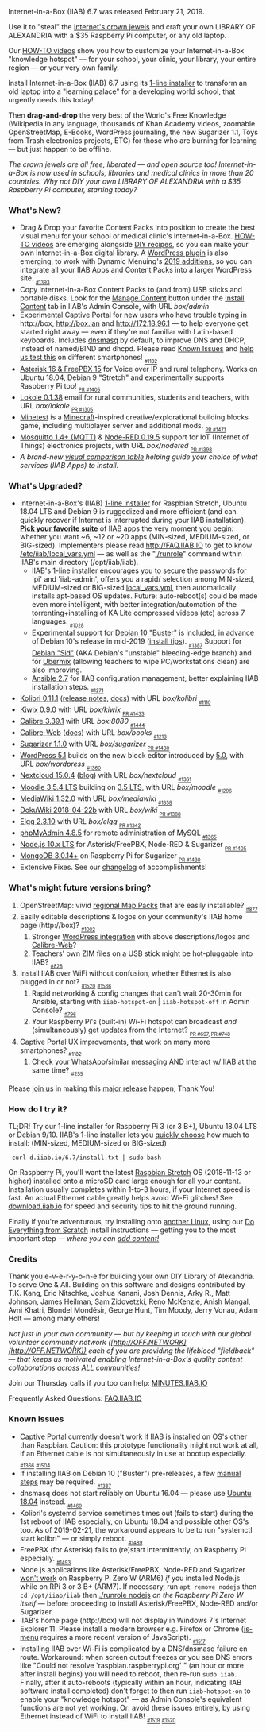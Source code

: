 Internet-in-a-Box (IIAB) 6.7 was released February 21, 2019.

Use it to "steal" the [Internet's crown jewels](http://internet-in-a-box.org/#quality-content) and craft your own LIBRARY OF ALEXANDRIA with a $35 Raspberry Pi computer, or any old laptop.

Our [HOW-TO videos](https://www.youtube.com/channel/UC0cBGCxr_WPBPa3IqPVEe3g) show you how to customize your Internet-in-a-Box "knowledge hotspot" — for your school, your clinic, your library, your entire region — or your very own family.

Install Internet-in-a-Box (IIAB) 6.7 using its [1-line installer](http://download.iiab.io/6.7) to transform an old laptop into a "learning palace" for a developing world school, that urgently needs this today!

Then **drag-and-drop** the very best of the World's Free Knowledge (Wikipedia in any language, thousands of Khan Academy videos, zoomable OpenStreetMap, E-Books, WordPress journaling, the new Sugarizer 1.1, Toys from Trash electronics projects, ETC) for those who are burning for learning — but just happen to be offline.

_The crown jewels are all free, liberated — and open source too! 
 Internet-in-a-Box is now used in schools, libraries and medical clinics in more than 20 countries.  Why not DIY your own LIBRARY OF ALEXANDRIA with a $35 Raspberry Pi computer, starting today?_

### What's New?

* Drag & Drop your favorite Content Packs into position to create the best visual menu for your school or medical clinic's Internet-in-a-Box.  [HOW-TO videos](https://www.youtube.com/channel/UC0cBGCxr_WPBPa3IqPVEe3g) are emerging alongside [DIY recipes](http://wiki.laptop.org/go/IIAB/FAQ#How_do_I_customize_my_Internet-in-a-Box_home_page.3F), so you can make your own Internet-in-a-Box digital library.  A [WordPress plugin](https://github.com/kananigit/iiab-menu-plugin) is also emerging, to work with Dynamic Menuing's [2019 additions](https://github.com/iiab/iiab/wiki/IIAB-Menuing#2019-additions), so you can integrate all your IIAB Apps and Content Packs into a larger WordPress site.  <sub><sub>[#1393](https://github.com/iiab/iiab/issues/1393)</sub></sub>
* Copy Internet-in-a-Box Content Packs to (and from) USB sticks and portable disks.  Look for the [Manage Content](https://github.com/iiab/iiab-admin-console/blob/master/roles/console/files/help/InstContent.rst#manage-content) button under the [Install Content](https://github.com/iiab/iiab-admin-console/blob/master/roles/console/files/help/InstContent.rst) tab in IIAB's Admin Console, with URL _box/admin_
* Experimental Captive Portal for new users who have trouble typing in http://box, http://box.lan and http://172.18.96.1 &mdash; to help everyone get started right away &mdash; even if they're not familiar with Latin-based keyboards.  Includes [dnsmasq](http://www.thekelleys.org.uk/dnsmasq/doc.html) by default, to improve DNS and DHCP, instead of named/BIND and dhcpd.  Please read [Known Issues](#known-issues) and [help us test this](http://wiki.laptop.org/go/IIAB/FAQ#Captive_Portal_Administration:_What_tips_.26_tricks_exist.3F) on different smartphones!  <sub><sub>[#1182](https://github.com/iiab/iiab/issues/1182)</sub></sub>
* [Asterisk 16 & FreePBX 15](https://github.com/iiab/iiab/tree/master/roles/pbx#pbx-readme) for Voice over IP and rural telephony.  Works on Ubuntu 18.04, Debian 9 "Stretch" and experimentally supports Raspberry Pi too!  <sub><sub>[PR #1405](https://github.com/iiab/iiab/pull/1405)</sub></sub>
* [Lokole 0.1.38](https://github.com/iiab/iiab/tree/master/roles/lokole#lokole-readme) email for rural communities, students and teachers, with URL _box/lokole_  <sub><sub>[PR #1305](https://github.com/iiab/iiab/pull/1305)</sub></sub>
* [Minetest](https://github.com/iiab/iiab/tree/master/roles/minetest#minetest-readme) is a [Minecraft](https://en.wikipedia.org/wiki/Minecraft)-inspired creative/explorational building blocks game, including multiplayer server and additional mods.  <sub><sub>[PR #1471](https://github.com/iiab/iiab/pull/1471)</sub></sub>
* [Mosquitto 1.4+ (MQTT)](https://github.com/iiab/iiab/tree/master/roles/mosquitto#mosquitto-readme) & [Node-RED 0.19.5](https://github.com/iiab/iiab/tree/master/roles/nodered#nodered-readme) support for IoT (Internet of Things) electronics projects, with URL _box/nodered_  <sub><sub>[PR #1398](https://github.com/iiab/iiab/pull/1398)</sub></sub>
* _A brand-new [visual comparison table](http://wiki.laptop.org/go/IIAB/FAQ#What_services_.28IIAB_apps.29_are_suggested_during_installation.3F) helping guide your choice of what services (IIAB Apps) to install._

### What's Upgraded?

* Internet-in-a-Box's (IIAB) [1-line installer](http://download.iiab.io/6.7/) for Raspbian Stretch, Ubuntu 18.04 LTS and Debian 9 is ruggedized and more efficient (and can quickly recover if Internet is interrupted during your IIAB installation).  [**Pick your favorite suite**](http://wiki.laptop.org/go/IIAB/FAQ#What_services_.28IIAB_apps.29_are_suggested_during_installation.3F) of IIAB apps the very moment you begin: whether you want ~6, ~12 or ~20 apps (MIN-sized, MEDIUM-sized, or BIG-sized).  Implementers please read http://FAQ.IIAB.IO to get to know [/etc/iiab/local_vars.yml](http://wiki.laptop.org/go/IIAB/FAQ#What_is_local_vars.yml_and_how_do_I_customize_it.3F) — as well as the "[./runrole](https://github.com/iiab/iiab/blob/master/runrole)" command within IIAB's main directory (/opt/iiab/iiab).
  * IIAB's 1-line installer encourages you to secure the passwords for 'pi' and 'iiab-admin', offers you a rapid/ selection among MIN-sized, MEDIUM-sized or BIG-sized [local_vars.yml](http://wiki.laptop.org/go/IIAB/local_vars.yml), then automatically installs apt-based OS updates.  Future: auto-reboot(s) could be made even more intelligent, with better integration/automation of the torrenting+installing of KA Lite compressed videos (etc) across 7 languages.  <sub><sub>[#1028](https://github.com/iiab/iiab/issues/1028)</sub></sub>
  * Experimental support for [Debian 10 "Buster"](https://www.debian.org/devel/debian-installer/) is included, in advance of Debian 10's release in mid-2019 ([install tips](https://github.com/iiab/iiab/issues/1387)).  <sub><sub>[#1387](https://github.com/iiab/iiab/issues/1387)</sub></sub>  Support for [Debian "Sid"](https://wiki.debian.org/DebianUnstable) (AKA Debian's "unstable" bleeding-edge branch) and for [Ubermix](https://github.com/iiab/iiab/wiki/IIAB-Platforms#operating-systems) (allowing teachers to wipe PC/workstations clean) are also improving.
  * [Ansible 2.7](https://docs.ansible.com/ansible/devel/porting_guides/porting_guide_2.7.html) for IIAB configuration management, better explaining IIAB installation steps.  <sub><sub>[#1271](https://github.com/iiab/iiab/pull/1271)</sub></sub>
* [Kolibri 0.11.1](https://github.com/iiab/iiab/tree/master/roles/kolibri) ([release notes](https://medium.com/kolibri-releases/kolibri-v0-11-is-here-1ba5c878c6ba), [docs](https://kolibri.readthedocs.io/en/latest/manage.html)) with URL _box/kolibri_  <sub><sub>[#1110](https://github.com/iiab/iiab/issues/1110)</sub></sub>
* [Kiwix 0.9.0](https://github.com/kiwix/kiwix-tools/blob/master/Changelog) with URL _box/kiwix_  <sub><sub>[PR #1433](https://github.com/iiab/iiab/pull/1433)</sub></sub>
* [Calibre 3.39.1](https://calibre-ebook.com/whats-new) with URL _box:8080_  <sub><sub>[#1444](https://github.com/iiab/iiab/issues/1444)</sub></sub>
* [Calibre-Web](https://github.com/janeczku/calibre-web#about) ([docs](https://github.com/iiab/iiab/tree/master/roles/calibre-web)) with URL _box/books_  <sub><sub>[#1213](https://github.com/iiab/iiab/pull/1213)</sub></sub>
* [Sugarizer 1.1.0](https://sugarizer.org) with URL _box/sugarizer_  <sub><sub>[PR #1430](https://github.com/iiab/iiab/pull/1430)</sub></sub>
* [WordPress 5.1](https://wordpress.org/news/2019/02/betty/) builds on the new block editor introduced by [5.0](https://wordpress.org/news/2018/12/bebo/), with URL _box/wordpress_  <sub><sub>[#1360](https://github.com/iiab/iiab/issues/1360)</sub></sub>
* [Nextcloud 15.0.4](https://nextcloud.com/changelog/#latest15) ([blog](https://nextcloud.com/blog/)) with URL _box/nextcloud_  <sub><sub>[#1361](https://github.com/iiab/iiab/issues/1361)</sub></sub>
* [Moodle 3.5.4 LTS](https://docs.moodle.org/dev/Moodle_3.5.4_release_notes) building on [3.5 LTS](https://docs.moodle.org/dev/Releases#Moodle_3.5_.28LTS.29), with URL _box/moodle_  <sub><sub>[#1296](https://github.com/iiab/iiab/issues/1296)</sub></sub>
* [MediaWiki 1.32.0](https://www.mediawiki.org/wiki/Release_notes/1.32) with URL _box/mediawiki_  <sub><sub>[#1358](https://github.com/iiab/iiab/issues/1358)</sub></sub>
* [DokuWiki 2018-04-22b](https://www.dokuwiki.org/changes) with URL _box/wiki_  <sub><sub>[PR #1388](https://github.com/iiab/iiab/pull/1388)</sub></sub>
* [Elgg 2.3.10](https://github.com/Elgg/Elgg/blob/2.3.10/CHANGELOG.md) with URL _box/elgg_  <sub><sub>[PR #1342](https://github.com/iiab/iiab/pull/1342)</sub></sub>
* [phpMyAdmin 4.8.5](https://www.phpmyadmin.net/) for remote administration of MySQL  <sub><sub>[#1365](https://github.com/iiab/iiab/pull/1365)</sub></sub>
* [Node.js 10.x LTS](https://technology.condenast.com/story/10-for-10-a-scenic-tour-of-nodejs-10-lts) for Asterisk/FreePBX, Node-RED & Sugarizer  <sub><sub>[PR #1405](https://github.com/iiab/iiab/pull/1405)</sub></sub>
* [MongoDB 3.0.14+](https://www.mongodb.com/mongodb-3.0) on Raspberry Pi for Sugarizer  <sub><sub>[PR #1430](https://github.com/iiab/iiab/pull/1430)</sub></sub>
* Extensive Fixes.  See our [changelog](https://github.com/iiab/iiab/milestone/4?closed=1) of accomplishments!

### What's might future versions bring?

1. OpenStreetMap: vivid [regional Map Packs](http://wiki.laptop.org/go/IIAB/FAQ#How_do_I_add_zoomable_maps_for_my_region.3F) that are easily installable?  <sub><sub>[#877](https://github.com/iiab/iiab/issues/877#issuecomment-405935272)</sub></sub>
2. Easily editable descriptions & logos on your community's IIAB home page (http://box)?  <sub><sub>[#1002](https://github.com/iiab/iiab/issues/1002#issuecomment-462183401)</sub></sub>
   1. Stronger [WordPress integration](http://wiki.laptop.org/go/IIAB/FAQ#WordPress_.26_Moodle_Administration:_What_tips_.26_tricks_exist.3F) with above descriptions/logos and [Calibre-Web](https://github.com/iiab/iiab/tree/master/roles/calibre-web#calibre-web-readme)?
   2. Teachers' own ZIM files on a USB stick might be hot-pluggable into IIAB?  <sub><sub>[#828](https://github.com/iiab/iiab/issues/828)</sub></sub>
3. Install IIAB over WiFi without confusion, whether Ethernet is also plugged in or not?  <sub><sub>[#1520](https://github.com/iiab/iiab/issues/1520)</sub></sub> <sub><sub>[#1536](https://github.com/iiab/iiab/issues/1536)</sub></sub>
   1. Rapid networking & config changes that can't wait 20-30min for Ansible, starting with `iiab-hotspot-on` | `iiab-hotspot-off` in Admin Console?  <sub><sub>[#796](https://github.com/iiab/iiab/issues/796)</sub></sub>
   2. Your Raspberry Pi's (built-in) Wi-Fi hotspot can broadcast _and_ (simultaneously) get updates from the Internet?  <sub><sub>[PR #697](https://github.com/iiab/iiab/pull/697), [PR #748](https://github.com/iiab/iiab/pull/748)</sub></sub>
4. Captive Portal UX improvements, that work on many more smartphones?  <sub><sub>[#1182](https://github.com/iiab/iiab/issues/1182)</sub></sub>
   1. Check your WhatsApp/similar messaging AND interact w/ IIAB at the same time?  <sub><sub>[#255](https://github.com/iiab/iiab/issues/255)</sub></sub>

Please [join us](http://internet-in-a-box.org/pages/contributing.html) in making this [major release](https://github.com/iiab/iiab/wiki/IIAB-7.0-Release-Notes) happen, Thank You!

### How do I try it?

TL;DR!  Try our 1-line installer for Raspberry Pi 3 (or 3 B+), Ubuntu 18.04 LTS or Debian 9/10.  IIAB's 1-line installer lets you [quickly choose](http://wiki.laptop.org/go/IIAB/FAQ#What_services_.28IIAB_apps.29_are_suggested_during_installation.3F) how much to install: (MIN-sized, MEDIUM-sized or BIG-sized)

     curl d.iiab.io/6.7/install.txt | sudo bash

On Raspberry Pi, you'll want the latest [Raspbian Stretch](https://www.raspberrypi.org/downloads/raspbian/) OS (2018-11-13 or higher) installed onto a microSD card large enough for all your content.  Installation usually completes within 1-to-3 hours, if your Internet speed is fast.  An actual Ethernet cable greatly helps avoid Wi-Fi glitches!  See [download.iiab.io](http://download.iiab.io/) for speed and security tips to hit the ground running.

Finally if you're adventurous, try installing onto [another Linux](https://github.com/iiab/iiab/wiki/IIAB-Platforms), using our [Do Everything from Scratch](https://github.com/iiab/iiab/wiki/IIAB-Installation#do-everything-from-scratch) install instructions &mdash; getting you to the most important step &mdash; _where you can [add content!](https://github.com/iiab/iiab/wiki/IIAB-Installation#add-content)_

### Credits

Thank you e-v-e-r-y-o-n-e for building your own DIY Library of Alexandria.  To serve One & All.  Building on this software and designs contributed by T.K. Kang, Eric Nitschke, Joshua Kanani, Josh Dennis, Arky R., Matt Johnson, James Heilman, Sam Zidovetzki, Reno McKenzie, Anish Mangal, Avni Khatri, Blondel Mondésir, George Hunt, Tim Moody, Jerry Vonau, Adam Holt &mdash; among many others!

_Not just in your own community &mdash; but by keeping in touch with our global volunteer community network ([http://OFF.NETWORK](http://OFF.NETWORK)) each of you are providing the lifeblood "fieldback" &mdash; that keeps us motivated enabling Internet-in-a-Box's quality content collaborations across ALL communities!_

Join our Thursday calls if you too can help: [MINUTES.IIAB.IO](http://MINUTES.IIAB.IO)

Frequently Asked Questions: [FAQ.IIAB.IO](http://FAQ.IIAB.IO)

### Known Issues

* [Captive Portal](http://wiki.laptop.org/go/IIAB/FAQ#Captive_Portal_Administration:_What_tips_.26_tricks_exist.3F) currently doesn't work if IIAB is installed on OS's other than Raspbian.  Caution: this prototype functionality might not work at all, if an Ethernet cable is not simultaneously in use at bootup especially.  <sub><sub>[#1366](https://github.com/iiab/iiab/issues/1366)</sub></sub> <sub> <sub>[#1504](https://github.com/iiab/iiab/issues/1504)</sub></sub>
* If installing IIAB on Debian 10 ("Buster") pre-releases, a few [manual steps](https://github.com/iiab/iiab/issues/1387) may be required.  <sub><sub>[#1387](https://github.com/iiab/iiab/issues/1387)</sub></sub>
* dnsmasq does not start reliably on Ubuntu 16.04 &mdash; please use [Ubuntu 18.04](https://github.com/iiab/iiab/wiki/IIAB-Platforms#operating-systems) instead.  <sub><sub>[#1469](https://github.com/iiab/iiab/issues/1469)</sub></sub>
* Kolibri's systemd service sometimes times out (fails to start) during the 1st reboot of IIAB especially, on Ubuntu 18.04 and possible other OS's too.  As of 2019-02-21, the workaround appears to be to run "systemctl start kolibri" &mdash; or simply reboot.  <sub><sub>[#1489](https://github.com/iiab/iiab/issues/1489)</sub></sub>
* FreePBX (for Asterisk) fails to (re)start intermittently, on Raspberry Pi especially.  <sub><sub>[#1493](https://github.com/iiab/iiab/issues/1493)</sub></sub>
* Node.js applications like Asterisk/FreePBX, Node-RED and Sugarizer [won't work](https://nodered.org/docs/hardware/raspberrypi#swapping-sd-cards) on Raspberry Pi Zero W (ARM6) *if* you installed Node.js while on RPi 3 or 3 B+ (ARM7).  If necessary, run `apt remove nodejs` then `cd /opt/iiab/iiab` then [./runrole nodejs](https://github.com/iiab/iiab/blob/master/roles/nodejs/tasks/main.yml) _on the Raspberry Pi Zero W itself_ — before proceeding to install Asterisk/FreePBX, Node-RED and/or Sugarizer.
* IIAB's home page (http://box) will not display in Windows 7's Internet Explorer 11.  Please install a modern browser e.g. Firefox or Chrome ([js-menu](https://github.com/iiab/iiab-admin-console/tree/master/roles/js-menu) requires a more recent version of JavaScript).  <sub><sub>[#1517](https://github.com/iiab/iiab/issues/1517)</sub></sub>
* Installing IIAB over Wi-Fi is complicated by a DNS/dnsmasq failure en route.  Workaround: when screen output freezes or you see DNS errors like "Could not resolve 'raspbian.raspberrypi.org' " (an hour or more after install begins) you will need to reboot, then re-run `sudo iiab`.  Finally, after it auto-reboots (typically within an hour, indicating IIAB software install completed) don't forget to then run `iiab-hotspot-on` to enable your "knowledge hotspot" — as Admin Console's equivalent functions are not yet working.  Or: avoid these issues entirely, by using Ethernet instead of WiFi to install IIAB!  <sub><sub>[#1519](https://github.com/iiab/iiab/issues/1519)</sub></sub> <sub><sub>[#1520](https://github.com/iiab/iiab/issues/1520)</sub></sub>